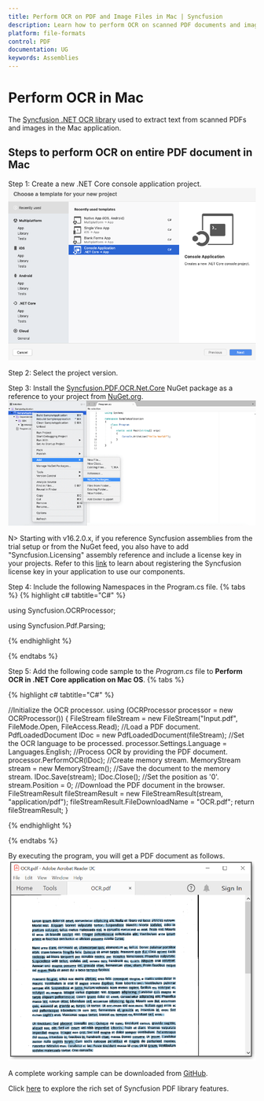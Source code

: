 ```yaml
---
title: Perform OCR on PDF and Image Files in Mac | Syncfusion
description: Learn how to perform OCR on scanned PDF documents and images in WPF with different Tesseract versions using Syncfusion .NET OCR library. 
platform: file-formats
control: PDF
documentation: UG
keywords: Assemblies
--- 
```


# Perform OCR in Mac 

The [Syncfusion .NET OCR library](https://www.syncfusion.com/document-processing/pdf-framework/net/pdf-library/ocr-process) used to extract text from scanned PDFs and images in the Mac application.

## Steps to perform OCR on entire PDF document in Mac

Step 1: Create a new .NET Core console application project.
![Mac OS console application](OCR-Images/Mac_OS_Console.png)

Step 2: Select the project version.

Step 3: Install the [Syncfusion.PDF.OCR.Net.Core](https://www.nuget.org/packages/Syncfusion.PDF.OCR.Net.Core) NuGet package as a reference to your project from [NuGet.org](https://www.nuget.org/).
![Mac OS NuGet path](OCR-Images/Mac_OS_NuGet_path.png)

N> Starting with v16.2.0.x, if you reference Syncfusion assemblies from the trial setup or from the NuGet feed, you also have to add "Syncfusion.Licensing" assembly reference and include a license key in your projects. Refer to this [link](https://help.syncfusion.com/common/essential-studio/licensing/overview) to learn about registering the Syncfusion license key in your application to use our components.

Step 4: Include the following Namespaces in the Program.cs file.
{% tabs %}
{% highlight c# tabtitle="C#" %}

using Syncfusion.OCRProcessor;

using Syncfusion.Pdf.Parsing;

{% endhighlight %}

{% endtabs %}

Step 5: Add the following code sample to the *Program.cs* file to **Perform OCR in .NET Core application on Mac OS**.
{% tabs %}

{% highlight c# tabtitle="C#" %}

//Initialize the OCR processor.
using (OCRProcessor processor = new OCRProcessor())
{
   FileStream fileStream = new FileStream("Input.pdf", FileMode.Open, FileAccess.Read);
   //Load a PDF document.
   PdfLoadedDocument lDoc = new PdfLoadedDocument(fileStream);
   //Set the OCR language to be processed.
   processor.Settings.Language = Languages.English;
   //Process OCR by providing the PDF document.
   processor.PerformOCR(lDoc);
   //Create memory stream.
   MemoryStream stream = new MemoryStream();
   //Save the document to the memory stream.
   lDoc.Save(stream);
   lDoc.Close();
   //Set the position as '0'.
   stream.Position = 0;
   //Download the PDF document in the browser.
   FileStreamResult fileStreamResult = new FileStreamResult(stream, "application/pdf");
   fileStreamResult.FileDownloadName = "OCR.pdf";
   return fileStreamResult;
}

{% endhighlight %}

{% endtabs %}


By executing the program, you will get a PDF document as follows. 
![WPF OCR output screenshot](OCR-Images/Output.png)

A complete working sample can be downloaded from [GitHub](https://github.com/SyncfusionExamples/OCR-csharp-examples/tree/master/WPF).

Click [here](https://www.syncfusion.com/document-processing/pdf-framework/net) to explore the rich set of Syncfusion PDF library features.


